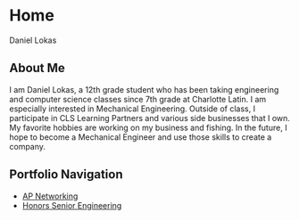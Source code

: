 # Home
Daniel Lokas
## About Me
I am Daniel Lokas, a 12th grade student who has been taking engineering and computer science classes since 7th grade at Charlotte Latin. I am especially
interested in Mechanical Engineering. Outside of class, I participate in CLS Learning Partners and various side businesses that I own. My favorite hobbies are working on my business and fishing. In the
future, I hope to become a Mechanical Engineer and use those skills to create a company.
## Portfolio Navigation
- [AP Networking](ap-networking.md)
- [Honors Senior Engineering](senior-engineering.md)
